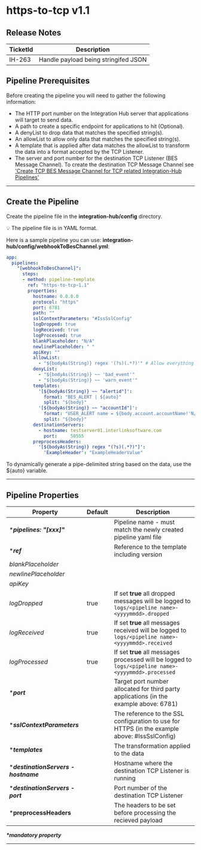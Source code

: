 # https-to-tcp v1.1

## Release Notes

| TicketId     | Description |
| ----------- | ----------- |
| IH-263      | Handle payload being stringifed JSON |

## Pipeline Prerequisites

Before creating the pipeline you will need to gather the following information:

- The HTTP port number on the Integration Hub server that applications will target to send data.
- A path to create a specific endpoint for applications to hit (Optional).
- A denyList to drop data that matches the specified string(s).  
- An allowList to allow only data that matches the specified string(s).
- A template that is applied after data matches the allowList to transform the data into a format accepted by the TCP Listener.
- The server and port number for the destination TCP Listener (BES Message Channel).  To create the destination TCP Message Channel see ['Create TCP BES Message Channel for TCP related Integration-Hub Pipelines'](https://github.com/interlinksoftware/integrationhub/blob/main/templates/https-to-tcp/readme.md#configure)

***

## Create the Pipeline

Create the pipeline file in the **integration-hub/config** directory.

:bulb: The pipeline file is in YAML format.

Here is a sample pipeline you can use: **integration-hub/config/webhookToBesChannel.yml**:

```yml
app:
  pipelines:
    "[webhookToBesChannel]":
      steps:
      - method: pipeline-template
        ref: "https-to-tcp~1.1"
        properties:
          hostname: 0.0.0.0
          protocol: "https"
          port: 6781
          path: ""
          sslContextParameters: "#IssSslConfig"
          logDropped: true
          logReceived: true
          logProcessed: true
          blankPlaceholder: "N/A"
          newlinePlaceholder: " "
          apiKey: ""
          allowList:
            - "${bodyAs(String)} regex '(?s)(.*?)'" # Allow everything
          denyList:
            - "${bodyAs(String)} ~~ 'bad_event'"
            - "${bodyAs(String)} ~~ 'warn_event'"
          templates:
            '[${bodyAs(String)} ~~ "alertid"]':
              format: "BES_ALERT | ${auto}"
              split: "${body}"
            '[${bodyAs(String)} ~~ "accountId"]':
              format: "USER_ALERT name = ${body.account.accountName!'N/A'} | id = ${body.account.accountId!'N/A'} | dateReceived = ${body.dateReceived!'N/A'} |"
              split: "${body}"
          destinationServers:
            - hostname: testserver01.interlinksoftware.com
              port:     50555
          preprocessHeaders:
            '[${bodyAs(String)} regex "(?s)(.*?)"]':
              'ExampleHeader': "ExampleHeaderValue"
```

To dynamically generate a pipe-delimited string based on the data, use the ${auto} variable.

***

## Pipeline Properties

| Property | Default | Description |
|---|---|---|
|***_pipelines: "[xxx]"_** | | Pipeline name - must match the newly created pipeline yaml file|
|***_ref_** | | Reference to the template including version |
|_blankPlaceholder_ | |  |
|_newlinePlaceholder_ | |  |
|_apiKey_ | |  |
|_logDropped_|true |If set **true** all dropped messages will be logged to ```logs/<pipeline name>-<yyyymmdd>.dropped```|
|_logReceived_|true |If set **true** all messages received will be logged to ```logs/<pipeline name>-<yyyymmdd>.received```|
|_logProcessed_|true |If set **true** all messages processed will be logged to ```logs/<pipeline name>-<yyyymmdd>.processed```|
|***_port_**| | Target port number allocated for third party applications (in the example above: 6781)|
|***_sslContextParameters_**| | The reference to the SSL configuration to use for HTTPS (in the example above: #IssSslConfig)|
|***_templates_**| | The transformation applied to the data |
|***_destinationServers - hostname_**| | Hostname where the destination TCP Listener is running|
|***_destinationServers - port_**| | Port number of the destination TCP Listener|
|***preprocessHeaders**| | The headers to be set before processing the recieved payload|

**_*mandatory property_**
***
